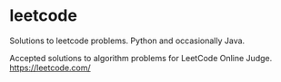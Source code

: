 # leetcode
Solutions to leetcode problems.
Python and occasionally Java.

Accepted solutions to algorithm problems for LeetCode Online Judge.
https://leetcode.com/

